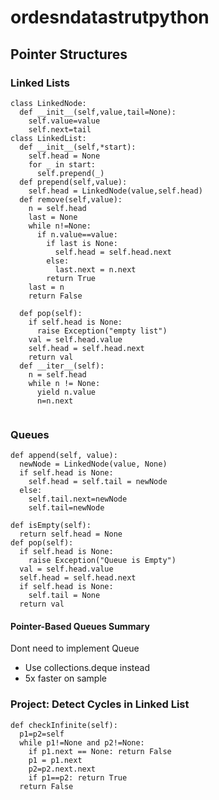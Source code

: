 # ordesndatastrutpython
## Pointer Structures
### Linked Lists
```
class LinkedNode:
  def __init__(self,value,tail=None):
    self.value=value
    self.next=tail
class LinkedList:
  def __init__(self,*start):
    self.head = None
    for _ in start:
      self.prepend(_)
  def prepend(self,value):
    self.head = LinkedNode(value,self.head)
  def remove(self,value):
    n = self.head
    last = None
    while n!=None:
      if n.value==value:
        if last is None:
          self.head = self.head.next
        else:
          last.next = n.next
        return True
    last = n
    return False
      
  def pop(self):
    if self.head is None:
      raise Exception("empty list")
    val = self.head.value
    self.head = self.head.next
    return val
  def __iter__(self):
    n = self.head
    while n != None:
      yield n.value
      n=n.next
  
```

### Queues
```
def append(self, value):
  newNode = LinkedNode(value, None)
  if self.head is None:
    self.head = self.tail = newNode
  else:
    self.tail.next=newNode
    self.tail=newNode

def isEmpty(self):
  return self.head = None
def pop(self):
  if self.head is None:
    raise Exception("Queue is Empty")
  val = self.head.value
  self.head = self.head.next
  if self.head is None:
    self.tail = None
  return val
````

#### Pointer-Based Queues Summary
Dont need to implement Queue
- Use collections.deque instead
- 5x faster on sample


### Project: Detect Cycles in Linked List
```
def checkInfinite(self):
  p1=p2=self
  while p1!=None and p2!=None:
    if p1.next == None: return False
    p1 = p1.next
    p2=p2.next.next
    if p1==p2: return True
  return False
```










